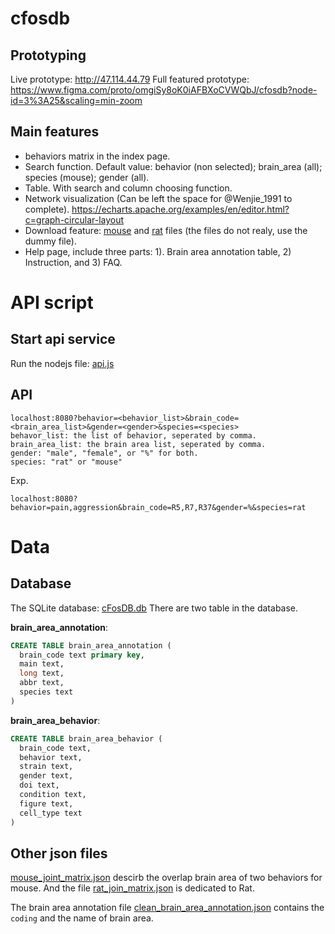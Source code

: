 # cfosdb

## Prototyping
Live prototype: http://47.114.44.79
Full featured prototype: https://www.figma.com/proto/omgiSy8oK0iAFBXoCVWQbJ/cfosdb?node-id=3%3A25&scaling=min-zoom

## Main features
- behaviors matrix in the index page.
- Search function. Default value: behavior (non selected); brain_area (all); species (mouse); gender (all).
- Table. With search and column choosing function.
- Network visualization (Can be left the space for @Wenjie_1991 to complete). https://echarts.apache.org/examples/en/editor.html?c=graph-circular-layout
- Download feature: [mouse](https://github.com/wenjie1991/cfosdb/blob/master/data/clean_behavior_brain_area.json) and [rat]( https://github.com/wenjie1991/cfosdb/blob/master/data/clean_behavior_brain_area.json) files (the files do not realy, use the dummy file).
- Help page, include three parts: 1).  Brain area annotation table, 2) Instruction, and 3) FAQ.

# API script
## Start api service
Run the nodejs file: [api.js](https://github.com/wenjie1991/cfosdb/blob/master/server/api.js)

## API
```
localhost:8080?behavior=<behavior_list>&brain_code=<brain_area_list>&gender=<gender>&species=<species>
behavor_list: the list of behavior, seperated by comma.
brain_area_list: the brain area list, seperated by comma.
gender: "male", "female", or "%" for both.
species: "rat" or "mouse"
```
Exp.
```
localhost:8080?behavior=pain,aggression&brain_code=R5,R7,R37&gender=%&species=rat
```

# Data
## Database
The SQLite database: [cFosDB.db](https://github.com/wenjie1991/cfosdb/blob/master/data/cFosDB.db)
There are two table in the database.

**brain_area_annotation**:
```sql
CREATE TABLE brain_area_annotation ( 
  brain_code text primary key, 
  main text, 
  long text, 
  abbr text, 
  species text 
)
```

**brain_area_behavior**:
```sql
CREATE TABLE brain_area_behavior ( 
  brain_code text, 
  behavior text, 
  strain text, 
  gender text, 
  doi text, 
  condition text, 
  figure text, 
  cell_type text 
)
```
## Other json files
[mouse_joint_matrix.json](https://github.com/wenjie1991/cfosdb/blob/master/data/mouse_joint_matrix.json) descirb the overlap brain area of two behaviors for mouse. And the file [rat_join_matrix.json](https://github.com/wenjie1991/cfosdb/blob/master/data/rat_joint_matrix.json) is dedicated to Rat.

The brain area annotation file [clean_brain_area_annotation.json](https://github.com/wenjie1991/cfosdb/blob/master/data/clean_brain_area_annotation.json) contains the `coding` and the name of brain area.
